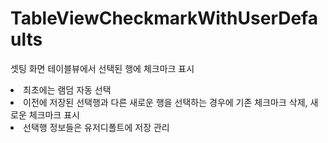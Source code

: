 # TableViewCheckmarkWithUserDefaults


셋팅 화면 테이블뷰에서 선택된 행에 체크마크 표시
<li>최초에는 램덤 자동 선택
<li>이전에 저장된 선택행과 다른 새로운 행을 선택하는 경우에 기존 체크마크 삭제, 새로운 체크마크 표시
<li>선택행 정보들은 유저디폴트에 저장 관리
